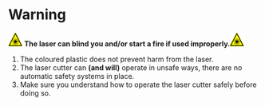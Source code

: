 # Warning

![Warning](warning_laser_28_x_28.png) **The laser can blind you and/or start a fire if used improperly.**![Warning](warning_laser_28_x_28.png)

1. The coloured plastic does not prevent harm from the laser.
1. The laser cutter can **(and will)** operate in unsafe ways, there are no automatic safety systems in place.
1. Make sure you understand how to operate the laser cutter safely before doing so.

